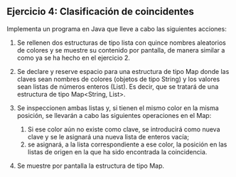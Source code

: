 ## Ejercicio 4: Clasificación de coincidentes

Implementa un programa en Java que lleve a cabo las siguientes acciones:
 
1. Se rellenen dos estructuras de tipo lista con quince nombres aleatorios de colores y se muestre su contenido por pantalla, de manera similar a como ya se ha hecho en el ejercicio 2.

2. Se declare y reserve espacio para una estructura de tipo Map donde las claves sean nombres de colores (objetos de tipo String) y los valores sean listas de números enteros (List<Integer>). Es decir, que se tratará de una estructura de tipo Map<String, List<Integer>>.

3. Se inspeccionen ambas listas y, si tienen el mismo color en la misma posición, se llevarán a cabo las siguientes operaciones en el Map:
    1. Si ese color aún no existe como clave, se introducirá como nueva clave y se le asignará una nueva lista de enteros vacía;
    2. se asignará, a la lista correspondiente a ese color, la posición en las listas de origen en la que ha sido encontrada la coincidencia.
   
4. Se muestre por pantalla la estructura de tipo Map.